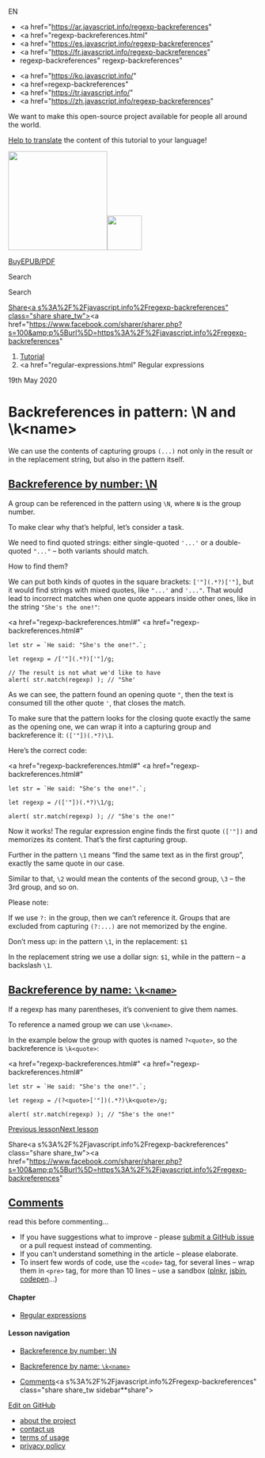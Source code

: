 EN

- <a href="https://ar.javascript.info/regexp-backreferences"
- <a href="regexp-backreferences.html"
- <a href="https://es.javascript.info/regexp-backreferences"
- <a href="https://fr.javascript.info/regexp-backreferences"
- regexp-backreferences"
  regexp-backreferences"

<!-- -->

- <a href="https://ko.javascript.info/"
- <a href=regexp-backreferences"
- <a href="https://tr.javascript.info/"
- <a href="https://zh.javascript.info/regexp-backreferences"

We want to make this open-source project available for people all around the world.

[Help to translate](translate.html) the content of this tutorial to your language!

<a href="index.html" class="sitetoolbar__link sitetoolbar__link_logo"><img src="img/sitetoolbar__logo_en.svg" class="sitetoolbar__logo sitetoolbar__logo_normal" width="200" /><img src="img/sitetoolbar__logo_small_en.svg" class="sitetoolbar__logo sitetoolbar__logo_small" width="70" /></a>

<a href="ebook.html" class="buy-book-button"><span class="buy-book-button__extra-text">Buy</span>EPUB/PDF</a>

Search

Search

<a href="tutorial/map.html" class="map">

<span class="share-icons__title">Share</span><a s%3A%2F%2Fjavascript.info%2Fregexp-backreferences" class="share share_tw"></a><a href="https://www.facebook.com/sharer/sharer.php?s=100&amp;p%5Burl%5D=https%3A%2F%2Fjavascript.info%2Fregexp-backreferences" </a>

1.  <a href="index.html" class="breadcrumbs__link"><span class="breadcrumbs__hidden-text">Tutorial</span></a>
2.  <span id="breadcrumb-1"><a href="regular-expressions.html" Regular expressions</span></a></span>

19th May 2020

# Backreferences in pattern: \\N and \\k&lt;name&gt;

We can use the contents of capturing groups `(...)` not only in the result or in the replacement string, but also in the pattern itself.

## <a href="regexp-backreferences.html#backreference-by-number-n" id="backreference-by-number-n" class="main__anchor">Backreference by number: \N</a>

A group can be referenced in the pattern using `\N`, where `N` is the group number.

To make clear why that’s helpful, let’s consider a task.

We need to find quoted strings: either single-quoted `'...'` or a double-quoted `"..."` – both variants should match.

How to find them?

We can put both kinds of quotes in the square brackets: `['"](.*?)['"]`, but it would find strings with mixed quotes, like `"...'` and `'..."`. That would lead to incorrect matches when one quote appears inside other ones, like in the string `"She's the one!"`:

<a href="regexp-backreferences.html#"
<a href="regexp-backreferences.html#"

    let str = `He said: "She's the one!".`;

    let regexp = /['"](.*?)['"]/g;

    // The result is not what we'd like to have
    alert( str.match(regexp) ); // "She'

As we can see, the pattern found an opening quote `"`, then the text is consumed till the other quote `'`, that closes the match.

To make sure that the pattern looks for the closing quote exactly the same as the opening one, we can wrap it into a capturing group and backreference it: `(['"])(.*?)\1`.

Here’s the correct code:

<a href="regexp-backreferences.html#"
<a href="regexp-backreferences.html#"

    let str = `He said: "She's the one!".`;

    let regexp = /(['"])(.*?)\1/g;

    alert( str.match(regexp) ); // "She's the one!"

Now it works! The regular expression engine finds the first quote `(['"])` and memorizes its content. That’s the first capturing group.

Further in the pattern `\1` means “find the same text as in the first group”, exactly the same quote in our case.

Similar to that, `\2` would mean the contents of the second group, `\3` – the 3rd group, and so on.

<span class="important__type">Please note:</span>

If we use `?:` in the group, then we can’t reference it. Groups that are excluded from capturing `(?:...)` are not memorized by the engine.

<span class="important__type">Don’t mess up: in the pattern `\1`, in the replacement: `$1`</span>

In the replacement string we use a dollar sign: `$1`, while in the pattern – a backslash `\1`.

## <a href="regexp-backreferences.html#backreference-by-name-k" id="backreference-by-name-k" class="main__anchor">Backreference by name: <code>\k&lt;name&gt;</code></a>

If a regexp has many parentheses, it’s convenient to give them names.

To reference a named group we can use `\k<name>`.

In the example below the group with quotes is named `?<quote>`, so the backreference is `\k<quote>`:

<a href="regexp-backreferences.html#"
<a href="regexp-backreferences.html#"

    let str = `He said: "She's the one!".`;

    let regexp = /(?<quote>['"])(.*?)\k<quote>/g;

    alert( str.match(regexp) ); // "She's the one!"

<a href="regexp-groups.html" class="page__nav page__nav_prev"><span class="page__nav-text"><span class="page__nav-text-shortcut"></span></span><span class="page__nav-text-alternate">Previous lesson</span></a><a href="regexp-alternation.html" class="page__nav page__nav_next"><span class="page__nav-text"><span class="page__nav-text-shortcut"></span></span><span class="page__nav-text-alternate">Next lesson</span></a>

<span class="share-icons__title">Share</span><a s%3A%2F%2Fjavascript.info%2Fregexp-backreferences" class="share share_tw"></a><a href="https://www.facebook.com/sharer/sharer.php?s=100&amp;p%5Burl%5D=https%3A%2F%2Fjavascript.info%2Fregexp-backreferences" </a>

<a href="tutorial/map.html" class="map">

## <a href="regexp-backreferences.html#comments" id="comments">Comments</a>

<span class="comments__read-before-link">read this before commenting…</span>

- If you have suggestions what to improve - please [submit a GitHub issue](https://github.com/javascript-tutorial/en.javascript.info/issues/new) or a pull request instead of commenting.
- If you can't understand something in the article – please elaborate.
- To insert few words of code, use the `<code>` tag, for several lines – wrap them in `<pre>` tag, for more than 10 lines – use a sandbox ([plnkr](https://plnkr.co/edit/?p=preview), [jsbin](https://jsbin.com), [codepen](http://codepen.io)…)

<a href="tutorial/map.html" class="map"></a>

#### Chapter

- <a href="regular-expressions.html" class="sidebar__link">Regular expressions</a>

#### Lesson navigation

- <a href="regexp-backreferences.html#backreference-by-number-n" class="sidebar__link">Backreference by number: \N</a>
- <a href="regexp-backreferences.html#backreference-by-name-k" class="sidebar__link">Backreference by name: <code>\k&lt;name&gt;</code></a>

- <a href="regexp-backreferences.html#comments" class="sidebar__link">Comments</a><a s%3A%2F%2Fjavascript.info%2Fregexp-backreferences" class="share share_tw sidebar**share"></a><a href="https://www.facebook.com/sharer/sharer.php?s=100&amp;p%5Burl%5D=https%3A%2F%2Fjavascript.info%2Fregexp-backreferences" class="share share_fb sidebar**share"></a>

<a href="https://github.com/javascript-tutorial/en.javascript.info/blob/master/9-regular-expressions/12-regexp-backreferences" class="sidebar__link">Edit on GitHub</a>

- <a href="about.html" class="page-footer__link">about the project</a>
- <a href="about.html#contact-us" class="page-footer__link">contact us</a>
- <a href="terms.html" class="page-footer__link">terms of usage</a>
- <a href="privacy.html" class="page-footer__link">privacy policy</a>
